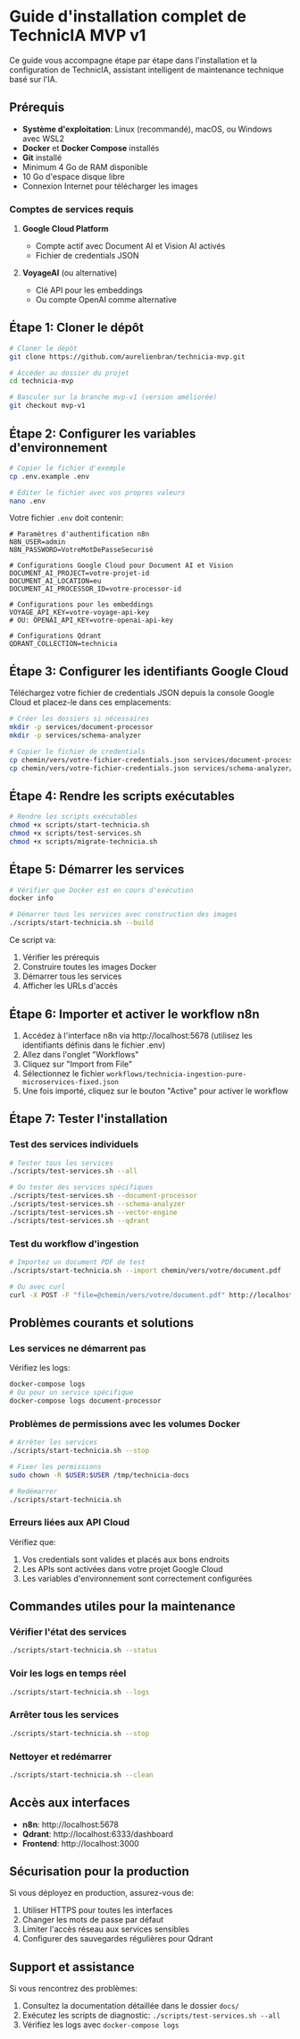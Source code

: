 # Guide d'installation complet de TechnicIA MVP v1

Ce guide vous accompagne étape par étape dans l'installation et la configuration de TechnicIA, assistant intelligent de maintenance technique basé sur l'IA.

## Prérequis

- **Système d'exploitation**: Linux (recommandé), macOS, ou Windows avec WSL2
- **Docker** et **Docker Compose** installés
- **Git** installé
- Minimum 4 Go de RAM disponible
- 10 Go d'espace disque libre
- Connexion Internet pour télécharger les images

### Comptes de services requis

1. **Google Cloud Platform**
   - Compte actif avec Document AI et Vision AI activés
   - Fichier de credentials JSON

2. **VoyageAI** (ou alternative)
   - Clé API pour les embeddings
   - Ou compte OpenAI comme alternative

## Étape 1: Cloner le dépôt

```bash
# Cloner le dépôt
git clone https://github.com/aurelienbran/technicia-mvp.git

# Accéder au dossier du projet
cd technicia-mvp

# Basculer sur la branche mvp-v1 (version améliorée)
git checkout mvp-v1
```

## Étape 2: Configurer les variables d'environnement

```bash
# Copier le fichier d'exemple
cp .env.example .env

# Éditer le fichier avec vos propres valeurs
nano .env
```

Votre fichier `.env` doit contenir:

```env
# Paramètres d'authentification n8n
N8N_USER=admin
N8N_PASSWORD=VotreMotDePasseSecurisé

# Configurations Google Cloud pour Document AI et Vision
DOCUMENT_AI_PROJECT=votre-projet-id
DOCUMENT_AI_LOCATION=eu
DOCUMENT_AI_PROCESSOR_ID=votre-processor-id

# Configurations pour les embeddings
VOYAGE_API_KEY=votre-voyage-api-key
# OU: OPENAI_API_KEY=votre-openai-api-key

# Configurations Qdrant
QDRANT_COLLECTION=technicia
```

## Étape 3: Configurer les identifiants Google Cloud

Téléchargez votre fichier de credentials JSON depuis la console Google Cloud et placez-le dans ces emplacements:

```bash
# Créer les dossiers si nécessaires
mkdir -p services/document-processor
mkdir -p services/schema-analyzer

# Copier le fichier de credentials
cp chemin/vers/votre-fichier-credentials.json services/document-processor/google-credentials.json
cp chemin/vers/votre-fichier-credentials.json services/schema-analyzer/google-credentials.json
```

## Étape 4: Rendre les scripts exécutables

```bash
# Rendre les scripts exécutables
chmod +x scripts/start-technicia.sh
chmod +x scripts/test-services.sh
chmod +x scripts/migrate-technicia.sh
```

## Étape 5: Démarrer les services

```bash
# Vérifier que Docker est en cours d'exécution
docker info

# Démarrer tous les services avec construction des images
./scripts/start-technicia.sh --build
```

Ce script va:
1. Vérifier les prérequis
2. Construire toutes les images Docker
3. Démarrer tous les services
4. Afficher les URLs d'accès

## Étape 6: Importer et activer le workflow n8n

1. Accédez à l'interface n8n via http://localhost:5678 (utilisez les identifiants définis dans le fichier .env)
2. Allez dans l'onglet "Workflows"
3. Cliquez sur "Import from File"
4. Sélectionnez le fichier `workflows/technicia-ingestion-pure-microservices-fixed.json`
5. Une fois importé, cliquez sur le bouton "Active" pour activer le workflow

## Étape 7: Tester l'installation

### Test des services individuels

```bash
# Tester tous les services
./scripts/test-services.sh --all

# Ou tester des services spécifiques
./scripts/test-services.sh --document-processor
./scripts/test-services.sh --schema-analyzer
./scripts/test-services.sh --vector-engine
./scripts/test-services.sh --qdrant
```

### Test du workflow d'ingestion

```bash
# Importez un document PDF de test
./scripts/start-technicia.sh --import chemin/vers/votre/document.pdf

# Ou avec curl
curl -X POST -F "file=@chemin/vers/votre/document.pdf" http://localhost:5678/webhook/upload
```

## Problèmes courants et solutions

### Les services ne démarrent pas

Vérifiez les logs:
```bash
docker-compose logs
# Ou pour un service spécifique
docker-compose logs document-processor
```

### Problèmes de permissions avec les volumes Docker

```bash
# Arrêter les services
./scripts/start-technicia.sh --stop

# Fixer les permissions
sudo chown -R $USER:$USER /tmp/technicia-docs

# Redémarrer
./scripts/start-technicia.sh
```

### Erreurs liées aux API Cloud

Vérifiez que:
1. Vos credentials sont valides et placés aux bons endroits
2. Les APIs sont activées dans votre projet Google Cloud
3. Les variables d'environnement sont correctement configurées

## Commandes utiles pour la maintenance

### Vérifier l'état des services

```bash
./scripts/start-technicia.sh --status
```

### Voir les logs en temps réel

```bash
./scripts/start-technicia.sh --logs
```

### Arrêter tous les services

```bash
./scripts/start-technicia.sh --stop
```

### Nettoyer et redémarrer

```bash
./scripts/start-technicia.sh --clean
```

## Accès aux interfaces

- **n8n**: http://localhost:5678
- **Qdrant**: http://localhost:6333/dashboard
- **Frontend**: http://localhost:3000

## Sécurisation pour la production

Si vous déployez en production, assurez-vous de:

1. Utiliser HTTPS pour toutes les interfaces
2. Changer les mots de passe par défaut
3. Limiter l'accès réseau aux services sensibles
4. Configurer des sauvegardes régulières pour Qdrant

## Support et assistance

Si vous rencontrez des problèmes:

1. Consultez la documentation détaillée dans le dossier `docs/`
2. Exécutez les scripts de diagnostic: `./scripts/test-services.sh --all`
3. Vérifiez les logs avec `docker-compose logs`
